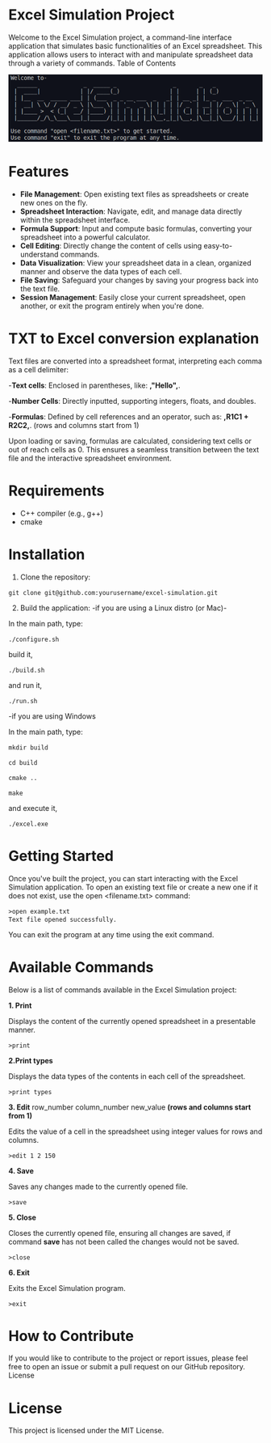 # Excel Simulation Project
Welcome to the Excel Simulation project, a command-line interface application that simulates basic functionalities of an Excel spreadsheet. This application allows users to interact with and manipulate spreadsheet data through a variety of commands.
Table of Contents

![Excel Simulation](excel_simulation.png)

# Features
- **File Management**: Open existing text files as spreadsheets or create new ones on the fly.
- **Spreadsheet Interaction**: Navigate, edit, and manage data directly within the spreadsheet interface.
- **Formula Support**: Input and compute basic formulas, converting your spreadsheet into a powerful calculator.
- **Cell Editing**: Directly change the content of cells using easy-to-understand commands.
- **Data Visualization**: View your spreadsheet data in a clean, organized manner and observe the data types of each cell.
- **File Saving**: Safeguard your changes by saving your progress back into the text file.
- **Session Management**: Easily close your current spreadsheet, open another, or exit the program entirely when you're done.

# TXT to Excel conversion explanation
Text files are converted into a spreadsheet format, interpreting each comma as a cell delimiter:

-**Text cells**: Enclosed in parentheses, like: **,"Hello",**.

-**Number Cells**: Directly inputted, supporting integers, floats, and doubles.

-**Formulas**: Defined by cell references and an operator, such as: **,R1C1 + R2C2,**. (rows and columns start from 1)

Upon loading or saving, formulas are calculated, considering text cells or out of reach cells as 0. This ensures a seamless transition between the text file and the interactive spreadsheet environment.

# Requirements
- C++ compiler (e.g., g++)
- cmake

# Installation
1. Clone the repository:

```shell
git clone git@github.com:yourusername/excel-simulation.git
```

2. Build the application:
-if you are using a Linux distro (or Mac)-

In the main path, type:
```shell
./configure.sh
```

build it,
```shell
./build.sh
```

and run it,
```shell
./run.sh
```

-if you are using Windows

In the main path, type:
```shell
mkdir build
```

```shell
cd build
```

```shell
cmake ..
```

```shell
make
```

and execute it,
```shell
./excel.exe
```

# Getting Started
Once you've built the project, you can start interacting with the Excel Simulation application. To open an existing text file or create a new one if it does not exist, use the open <filename.txt> command:

```shell
>open example.txt
Text file opened successfully.
```

You can exit the program at any time using the exit command.

# Available Commands
Below is a list of commands available in the Excel Simulation project:

**1. Print**

Displays the content of the currently opened spreadsheet in a presentable manner.
```shell
>print

```

**2.Print types**

Displays the data types of the contents in each cell of the spreadsheet.
```shell
>print types
```

**3. Edit** row_number column_number new_value **(rows and columns start from 1)**

Edits the value of a cell in the spreadsheet using integer values for rows and columns.
```shell
>edit 1 2 150
```

**4. Save**

Saves any changes made to the currently opened file.

```shell
>save
```

**5. Close**

Closes the currently opened file, ensuring all changes are saved, if command **save** has not been called the changes would not be saved.

```shell
>close
```

**6. Exit**

Exits the Excel Simulation program.
```shell
>exit
```

# How to Contribute
If you would like to contribute to the project or report issues, please feel free to open an issue or submit a pull request on our GitHub repository.
License

# License
This project is licensed under the MIT License.